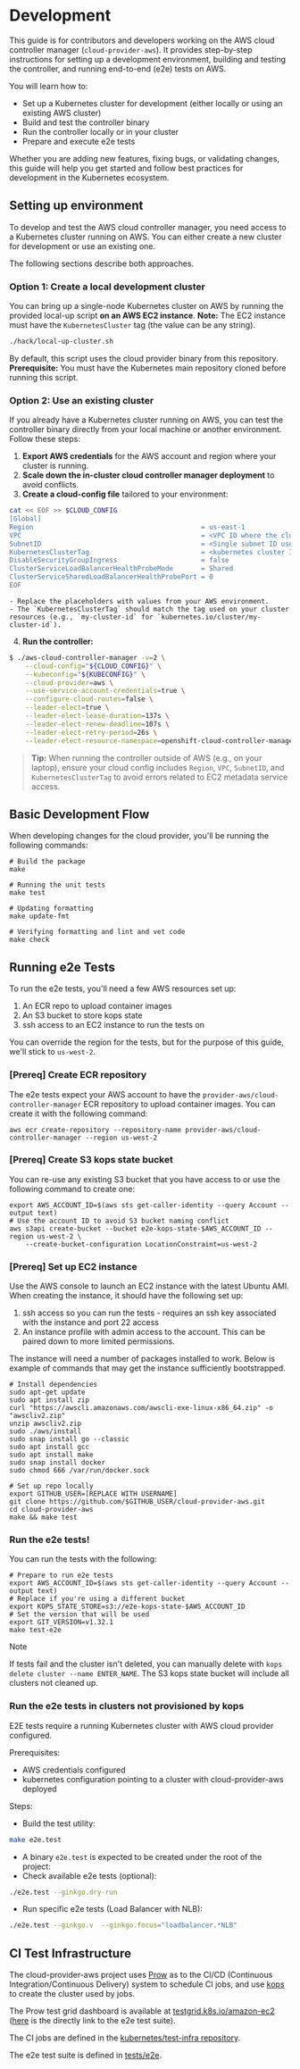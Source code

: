 # Development

This guide is for contributors and developers working on the AWS cloud controller manager (`cloud-provider-aws`).
It provides step-by-step instructions for setting up a development environment, building and testing the controller, and running end-to-end (e2e) tests on AWS.

You will learn how to:
- Set up a Kubernetes cluster for development (either locally or using an existing AWS cluster)
- Build and test the controller binary
- Run the controller locally or in your cluster
- Prepare and execute e2e tests

Whether you are adding new features, fixing bugs, or validating changes, this guide will help you get started and follow best practices for development in the Kubernetes ecosystem.

## Setting up environment

To develop and test the AWS cloud controller manager, you need access to a Kubernetes cluster running on AWS. You can either create a new cluster for development or use an existing one.

The following sections describe both approaches.

### Option 1: Create a local development cluster

You can bring up a single-node Kubernetes cluster on AWS by running the provided local-up script **on an AWS EC2 instance**.
**Note:** The EC2 instance must have the `KubernetesCluster` tag (the value can be any string).

```sh
./hack/local-up-cluster.sh
```

By default, this script uses the cloud provider binary from this repository.
**Prerequisite:** You must have the Kubernetes main repository cloned before running this script.

### Option 2: Use an existing cluster

If you already have a Kubernetes cluster running on AWS, you can test the controller binary directly from your local machine or another environment.
Follow these steps:

1. **Export AWS credentials** for the AWS account and region where your cluster is running.
2. **Scale down the in-cluster cloud controller manager deployment** to avoid conflicts.
3. **Create a cloud-config file** tailored to your environment:
```sh
cat << EOF >> $CLOUD_CONFIG
[Global]
Region                                          = us-east-1
VPC                                             = <VPC ID where the cluster is installed>
SubnetID                                        = <Single subnet ID used by load balancer controller>
KubernetesClusterTag                            = <kubernetes cluster ID>
DisableSecurityGroupIngress                     = false
ClusterServiceLoadBalancerHealthProbeMode       = Shared
ClusterServiceSharedLoadBalancerHealthProbePort = 0
EOF
```
    - Replace the placeholders with values from your AWS environment.
    - The `KubernetesClusterTag` should match the tag used on your cluster resources (e.g., `my-cluster-id` for `kubernetes.io/cluster/my-cluster-id`).

4. **Run the controller:**
```sh
$ ./aws-cloud-controller-manager -v=2 \
    --cloud-config="${CLOUD_CONFIG}" \
    --kubeconfig="${KUBECONFIG}" \
    --cloud-provider=aws \
    --use-service-account-credentials=true \
    --configure-cloud-routes=false \
    --leader-elect=true \
    --leader-elect-lease-duration=137s \
    --leader-elect-renew-deadline=107s \
    --leader-elect-retry-period=26s \
    --leader-elect-resource-namespace=openshift-cloud-controller-manager
```

> **Tip:** When running the controller outside of AWS (e.g., on your laptop), ensure your cloud config includes `Region`, `VPC`, `SubnetID`, and `KubernetesClusterTag` to avoid errors related to EC2 metadata service access.

## Basic Development Flow

When developing changes for the cloud provider, you'll be running the following commands:

```
# Build the package
make

# Running the unit tests
make test

# Updating formatting
make update-fmt

# Verifying formatting and lint and vet code
make check
```

## Running e2e Tests

To run the e2e tests, you'll need a few AWS resources set up:
1. An ECR repo to upload container images
2. An S3 bucket to store kops state
3. ssh access to an EC2 instance to run the tests on

You can override the region for the tests, but for the purpose of this guide, we'll stick to `us-west-2`.

### [Prereq] Create ECR repository

The e2e tests expect your AWS account to have the `provider-aws/cloud-controller-manager` ECR repository to upload container images. You can create it with the following command:

```
aws ecr create-repository --repository-name provider-aws/cloud-controller-manager --region us-west-2
```

### [Prereq] Create S3 kops state bucket

You can re-use any existing S3 bucket that you have access to or use the following command to create one:

```
export AWS_ACCOUNT_ID=$(aws sts get-caller-identity --query Account --output text)
# Use the account ID to avoid S3 bucket naming conflict
aws s3api create-bucket --bucket e2e-kops-state-$AWS_ACCOUNT_ID --region us-west-2 \
    --create-bucket-configuration LocationConstraint=us-west-2
```

### [Prereq] Set up EC2 instance

Use the AWS console to launch an EC2 instance with the latest Ubuntu AMI. When creating the instance, it should have the following set up:
1. ssh access so you can run the tests - requires an ssh key associated with the instance and port 22 access
2. An instance profile with admin access to the account. This can be paired down to more limited permissions.

The instance will need a number of packages installed to work. Below is example of commands that may get the instance sufficiently bootstrapped.

```
# Install dependencies
sudo apt-get update
sudo apt install zip
curl "https://awscli.amazonaws.com/awscli-exe-linux-x86_64.zip" -o "awscliv2.zip"
unzip awscliv2.zip
sudo ./aws/install
sudo snap install go --classic
sudo apt install gcc
sudo apt install make
sudo snap install docker
sudo chmod 666 /var/run/docker.sock

# Set up repo locally
export GITHUB_USER=[REPLACE WITH USERNAME]
git clone https://github.com/$GITHUB_USER/cloud-provider-aws.git
cd cloud-provider-aws
make && make test
```

### Run the e2e tests!

You can run the tests with the following:

```
# Prepare to run e2e tests
export AWS_ACCOUNT_ID=$(aws sts get-caller-identity --query Account --output text)
# Replace if you're using a different bucket
export KOPS_STATE_STORE=s3://e2e-kops-state-$AWS_ACCOUNT_ID
# Set the version that will be used
export GIT_VERSION=v1.32.1
make test-e2e
```

> [!NOTE]
> If tests fail and the cluster isn't deleted, you can manually delete with `kops delete cluster --name ENTER_NAME`. The S3 kops state bucket will include all clusters not cleaned up.

### Run the e2e tests in clusters not provisioned by kops

E2E tests require a running Kubernetes cluster with AWS cloud provider configured.

Prerequisites:
- AWS credentials configured
- kubernetes configuration pointing to a cluster with cloud-provider-aws deployed

Steps:

- Build the test utility:
```bash
make e2e.test
```
- A binary `e2e.test` is expected to be created under the root of the project:
- Check available e2e tests (optional):
```bash
./e2e.test --ginkgo.dry-run
```
- Run specific e2e tests (Load Balancer with NLB):
```bash
./e2e.test --ginkgo.v  --ginkgo.focus="loadbalancer.*NLB"
```

## CI Test Infrastructure

The cloud-provider-aws project uses [Prow][prow] as to the CI/CD (Continuous Integration/Continuous Delivery) system to schedule CI jobs, and use [kops][kops] to create the cluster used by jobs.

The Prow test grid dashboard is available at [testgrid.k8s.io/amazon-ec2][test-grid] ([here][test-grid-e2e] is the directly link to the e2e test suite).

The CI jobs are defined in the [kubernetes/test-infra repository][k-test-infra-ccm].

The e2e test suite is defined in [tests/e2e](https://github.com/kubernetes/cloud-provider-aws/tree/master/tests/e2e).


[prow]: https://github.com/kubernetes-sigs/prow
[kops]: https://github.com/kubernetes/kops/tree/master
[test-grid]: https://testgrid.k8s.io/amazon-ec2
[test-grid-e2e]: https://testgrid.k8s.io/amazon-ec2#ci-cloud-provider-aws-e2e
[k-test-infra-ccm]: https://github.com/kubernetes/test-infra/blob/master/config/jobs/kubernetes/cloud-provider-aws/cloud-provider-aws-presubmit.yaml

